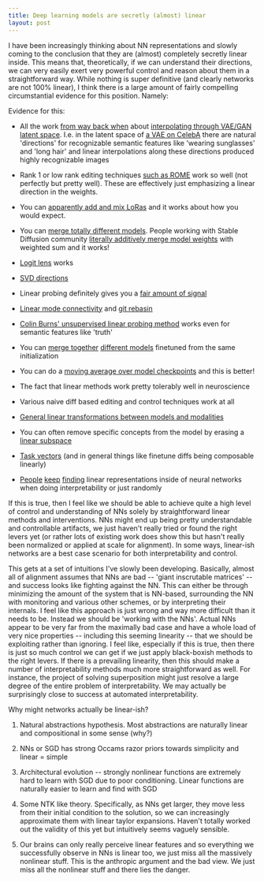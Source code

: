 ```yaml
---
title: Deep learning models are secretly (almost) linear
layout: post
---
```


I have been increasingly thinking about NN representations and slowly
coming to the conclusion that they are (almost) completely secretly
linear inside. This means that, theoretically, if we can understand
their directions, we can very easily exert very powerful control and
reason about them in a straightforward way. While nothing is super
definitive (and clearly networks are not 100% linear), I think there is
a large amount of fairly compelling circumstantial evidence for this
position. Namely:

Evidence for this:

-   All the work [from way back when](https://github.com/tayden/VAE-Latent-Space-Explorer) about [interpolating through VAE/GAN latent space](https://arxiv.org/pdf/2102.12139.pdf). I.e. in the latent space of [a VAE on CelebA](https://arxiv.org/pdf/1807.07543.pdf) there are natural 'directions' for recognizable semantic features like 'wearing sunglasses' and 'long hair' and linear interpolations along these directions produced highly recognizable images

-   Rank 1 or low rank editing techniques [such as ROME](https://arxiv.org/abs/2202.05262) work so well (not perfectly but pretty well). These are effectively just emphasizing a linear direction in the weights.

-   You can [apparently add and mix LoRas](https://www.reddit.com/r/StableDiffusion/comments/11ettz2/anybody_know_if_using_multiple_loras_is_ok/) and it works about how you would expect.

-   You can [merge totally different models](https://stable-diffusion-art.com/models/#Merging_two_models). People working with Stable Diffusion community [literally additively merge model weights](https://www.reddit.com/r/StableDiffusion/comments/11kau9d/what_is_the_point_of_the_endless_model_merges/) with weighted sum and it works!

-   [Logit lens](https://www.lesswrong.com/posts/AcKRB8wDpdaN6v6ru/interpreting-gpt-the-logit-lens) works

-   [SVD directions](https://www.lesswrong.com/posts/mkbGjzxD8d8XqKHzA/the-singular-value-decompositions-of-transformer-weight)

-   Linear probing definitely gives you a [fair amount of signal](https://arxiv.org/abs/2002.12327)

-   [Linear mode connectivity](https://arxiv.org/abs/1912.05671) and [git rebasin](https://arxiv.org/abs/2209.04836)

-   [Colin Burns' unsupervised linear probing method](https://arxiv.org/abs/2212.03827) works even for semantic features like 'truth'

-   You can [merge together](https://arxiv.org/abs/2302.04863) [different models](https://arxiv.org/abs/2203.05482) finetuned from the same initialization

-   You can do a [moving average over model checkpoints](https://arxiv.org/abs/1803.05407) and this is better!

-   The fact that linear methods work pretty tolerably well in neuroscience

-   Various naive diff based editing and control techniques work at all

-   [General linear transformations between models and modalities](https://openreview.net/forum?id=8tYRqb05pVn) 

-   You can often remove specific concepts from the model by erasing a [linear subspace](https://arxiv.org/abs/2201.12091)

-   [Task vectors](https://arxiv.org/abs/2212.04089) (and in general things like finetune diffs being composable linearly)

-   [People](https://arxiv.org/pdf/1704.01444.pdf) [keep](https://www.lesswrong.com/posts/cAC4AXiNC5ig6jQnc/understanding-and-controlling-a-maze-solving-policy-network) [finding](https://www.lesswrong.com/posts/nmxzr2zsjNtjaHh7x/actually-othello-gpt-has-a-linear-emergent-world) linear representations inside of neural networks when doing interpretability or just randomly

If this is true, then I feel like we should be able to achieve quite a
high level of control and understanding of NNs solely by straightforward
linear methods and interventions. NNs might end up being pretty
understandable and controllable artifacts, we just haven't really tried
or found the right levers yet (or rather lots of existing work does show
this but hasn't really been normalized or applied at scale for
alignment). In some ways, linear-ish networks are a best case scenario
for both interpretability and control.

This gets at a set of intuitions I've slowly been developing. Basically,
almost all of alignment assumes that NNs are bad -- 'giant inscrutable
matrices' -- and success looks like fighting against the NN. This can
either be through minimizing the amount of the system that is NN-based,
surrounding the NN with monitoring and various other schemes, or by
interpreting their internals. I feel like this approach is just wrong
and way more difficult than it needs to be. Instead we should be
'working with the NNs'. Actual NNs appear to be very far from the
maximally bad case and have a whole load of very nice properties --
including this seeming linearity -- that we should be exploiting rather
than ignoring. I feel like, especially if this is true, then there is
just so much control we can get if we just apply black-boxish methods to
the right levers. If there is a prevailing linearity, then this should make a number of interpretability methods much more straightforward as well. For instance, the project of solving superposition might just resolve a large degree of the entire problem of interpretability. We may actually be surprisingly close to success at automated interpretability.

Why might networks actually be linear-ish?

1.  Natural abstractions hypothesis. Most abstractions are naturally linear and compositional in some sense (why?)

2.  NNs or SGD has strong Occams razor priors towards simplicity and linear = simple

3.  Architectural evolution -- strongly nonlinear functions are extremely hard to learn with SGD due to poor conditioning. Linear functions are naturally easier to learn and find with SGD

4.  Some NTK like theory. Specifically, as NNs get larger, they move less from their initial condition to the solution, so we can increasingly approximate them with linear taylor expansions. Haven't totally worked out the validity of this yet but intuitively seems vaguely sensible.

5.  Our brains can only really perceive linear features and so everything we successfully observe in NNs is linear too, we just miss all the massively nonlinear stuff. This is the anthropic argument and the bad view. We just miss all the nonlinear stuff and there lies the danger.
